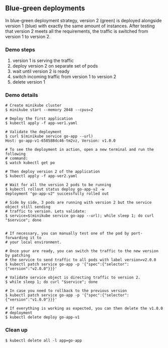 ## Blue-green deployments

In blue-green deployment strategy, version 2 (green) is deployed alongside version 1 (blue) with exactly the same amount of instances. After testing that version 2 meets all the requirements, the traffic is switched from version 1 to version 2. 

### Demo steps
1. version 1 is serving the traffic
2. deploy version 2 on separate set of pods
3. wait until version 2 is ready
4. switch incoming traffic from version 1 to version 2
5. delete version 1

### Demo details
```
# Create minikube cluster
$ minikube start --memory 2048 --cpus=2

# Deploy the first application
$ kubectl apply -f app-ver1.yaml

# Validate the deployment
$ curl $(minikube service go-app --url)
Host: go-app-v1-658588dc46-tm2vz, Version: v1.0.0

# To see the deployment in action, open a new terminal and run the following
# command:
$ watch kubectl get po

# Then deploy version 2 of the application
$ kubectl apply -f app-ver2.yaml

# Wait for all the version 2 pods to be running
$ kubectl rollout status deploy go-app-v2 -w
deployment "go-app-v2" successfully rolled out

# Side by side, 3 pods are running with version 2 but the service object still sending
# traffic to version. Lets validate:
$ service=$(minikube service go-app --url); while sleep 1; do curl "$service"; done


# If necessary, you can manually test one of the pod by port-forwarding it to
# your local environment.

# Once your are ready, you can switch the traffic to the new version by patching
# the service to send traffic to all pods with label version=v2.0.0
$ kubectl patch service go-app -p '{"spec":{"selector":{"version":"v2.0.0"}}}'

# Validate service object is directing traffic to version 2.
$ while sleep 1; do curl "$service"; done

# In case you need to rollback to the previous version
$ kubectl patch service go-app -p '{"spec":{"selector":{"version":"v1.0.0"}}}'

# If everything is working as expected, you can then delete the v1.0.0
# deployment
$ kubectl delete deploy go-app-v1
```

### Clean up
```
$ kubectl delete all -l app=go-app
```